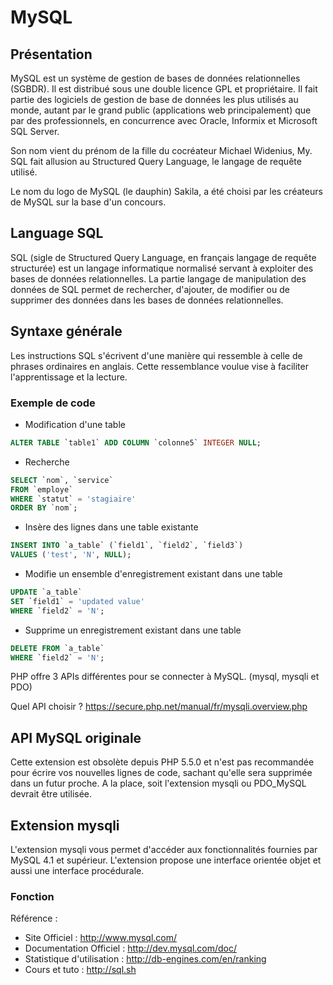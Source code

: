 # MySQL
## Présentation 
MySQL est un système de gestion de bases de données relationnelles (SGBDR). Il est distribué sous une double licence GPL et propriétaire. Il fait partie des logiciels de gestion de base de données les plus utilisés au monde, autant par le grand public (applications web principalement) que par des professionnels, en concurrence avec Oracle, Informix et Microsoft SQL Server.

Son nom vient du prénom de la fille du cocréateur Michael Widenius, My. SQL fait allusion au Structured Query Language, le langage de requête utilisé.

Le nom du logo de MySQL (le dauphin) Sakila, a été choisi par les créateurs de MySQL sur la base d'un concours.

## Language SQL

SQL (sigle de Structured Query Language, en français langage de requête structurée) est un langage informatique normalisé servant à exploiter des bases de données relationnelles. La partie langage de manipulation des données de SQL permet de rechercher, d'ajouter, de modifier ou de supprimer des données dans les bases de données relationnelles.

## Syntaxe générale

Les instructions SQL s'écrivent d'une manière qui ressemble à celle de phrases ordinaires en anglais. Cette ressemblance voulue vise à faciliter l'apprentissage et la lecture.

### Exemple de code
 - Modification d'une table
```sql
ALTER TABLE `table1` ADD COLUMN `colonne5` INTEGER NULL;
```
 - Recherche
```sql
SELECT `nom`, `service`
FROM `employe`
WHERE `statut` = 'stagiaire'
ORDER BY `nom`;
```
 - Insère des lignes dans une table existante
```sql
INSERT INTO `a_table` (`field1`, `field2`, `field3`)
VALUES ('test', 'N', NULL);
```
 - Modifie un ensemble d'enregistrement existant dans une table
```sql
UPDATE `a_table`
SET `field1` = 'updated value'
WHERE `field2` = 'N';
```
 - Supprime un enregistrement existant dans une table
```sql
DELETE FROM `a_table`
WHERE `field2` = 'N';
```
PHP offre 3 APIs différentes pour se connecter à MySQL. (mysql, mysqli et PDO)

Quel API choisir ? https://secure.php.net/manual/fr/mysqli.overview.php

## API MySQL originale
Cette extension est obsolète depuis PHP 5.5.0 et n'est pas recommandée pour écrire vos nouvelles lignes de code, sachant qu'elle sera supprimée dans un futur proche. A la place, soit l'extension mysqli ou PDO_MySQL devrait être utilisée.

## Extension mysqli
L'extension mysqli vous permet d'accéder aux fonctionnalités fournies par MySQL 4.1 et supérieur.
L'extension propose une interface orientée objet et aussi une interface procédurale.

### Fonction

  

Référence :
  - Site Officiel : http://www.mysql.com/
  - Documentation Officiel : http://dev.mysql.com/doc/
  - Statistique d'utilisation : http://db-engines.com/en/ranking
  - Cours et tuto : http://sql.sh

